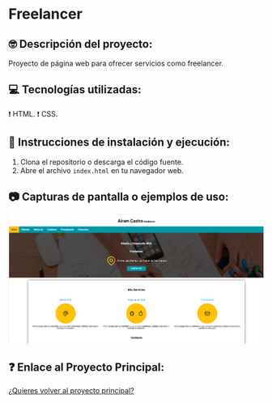# Freelancer

## 🤓 Descripción del proyecto:
Proyecto de página web para ofrecer servicios como freelancer.

## 💻 Tecnologías utilizadas:
❗ HTML.
❗ CSS.

## 📁 Instrucciones de instalación y ejecución:
1. Clona el repositorio o descarga el código fuente.
2. Abre el archivo `index.html` en tu navegador web.

## 📷 Capturas de pantalla o ejemplos de uso:
[![Imagen específica](./freelancer/img/preview.png)](./freelancer/img/preview.png)

## ❓ Enlace al Proyecto Principal:
[¿Quieres volver al proyecto principal?](../../README.md)